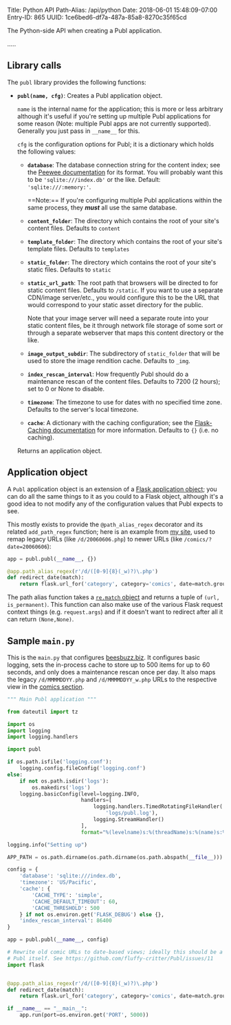Title: Python API
Path-Alias: /api/python
Date: 2018-06-01 15:48:09-07:00
Entry-ID: 865
UUID: 1ce6bed6-df7a-487a-85a8-8270c35f65cd

The Python-side API when creating a Publ application.

.....

## Library calls

The `publ` library provides the following functions:

* **`publ(name, cfg)`**: Creates a Publ application object.

    `name` is the internal name for the application; this is more or less
    arbitrary although it's useful if you're setting up multiple Publ
    applications for some reason (Note: multiple Publ apps are not currently
    supported). Generally you just pass in `__name__` for this.

    `cfg` is the configuration options for Publ; it is a dictionary which holds
    the following values:

    * **`database`**: The database connection string for the content index; see the [Peewee documentation](http://peewee.readthedocs.io/en/latest/peewee/playhouse.html#database-url) for its format. You will probably want this to be `'sqlite:///index.db'` or the like. Default: `'sqlite:///:memory:'`.

        ==Note:== If you're configuring multiple Publ applications within the same process, they ***must*** all use the same database.

    * **`content_folder`**: The directory which contains the root of your site's content files. Defaults to `content`

    * **`template_folder`**: The directory which contains the root of your site's template files. Defaults to `templates`

    * **`static_folder`**: The directory which contains the root of your site's static files. Defaults to `static`

    * **`static_url_path`**: The root path that browsers will be directed to for static content files. Defaults to `/static`. If you want to use a separate CDN/image server/etc., you would configure this to be the URL that would correspond to your static asset directory for the public.

        Note that your image server will need a separate route into your static
        content files, be it through network file storage of some sort or
        through a separate webserver that maps this content directory or the
        like.

    * **`image_output_subdir`**: The subdirectory of `static_folder` that will be used to store the image rendition cache. Defaults to `_img`.

    * **`index_rescan_interval`**: How frequently Publ should do a maintenance rescan of the content files. Defaults to 7200 (2 hours); set to 0  or None to disable.

    * **`timezone`**: The timezone to use for dates with no specified time zone. Defaults to the server's local timezone.

    * **`cache`**: A dictionary with the caching configuration; see the [Flask-Caching documentation](https://pythonhosted.org/Flask-Caching/#configuring-flask-caching) for more information. Defaults to `{}` (i.e. no caching).

    Returns an application object.

## Application object

A `Publ` application object is an extension of a [Flask application object](http://flask.pocoo.org/docs/1.0/api/#application-object);
you can do all the same things to it as you could to a Flask object, although it's a good idea to not modify any of the configuration
values that Publ expects to see.

This mostly exists to provide the `@path_alias_regex` decorator and its related `add_path_regex` function; here is an example from [my site](https://beesbuzz.biz), used to remap legacy URLs (like `/d/20060606.php`) to newer URLs (like `/comics/?date=20060606`):

```python
app = publ.publ(__name__, {})

@app.path_alias_regex(r'/d/([0-9]{8}(_w)?)\.php')
def redirect_date(match):
    return flask.url_for('category', category='comics', date=match.group(1)), True
```

The path alias function takes a [`re.match` object](https://docs.python.org/3.5/library/re.html#match-objects) and returns a tuple of `(url, is_permanent)`. This function can also make use of the various Flask request context things (e.g. `request.args`) and if it doesn't want to redirect after all it can return `(None,None)`.

## Sample `main.py`

This is the `main.py` that configures [beesbuzz.biz](https://beesbuzz.biz). It
configures basic logging, sets the in-process cache to store up to 500 items for
up to 60 seconds, and only does a maintenance rescan once per day. It also maps
the legacy `/d/MMMMDDYY.php` and `/d/MMMMDDYY_w.php` URLs to the respective view
in the [comics section](https://beesbuzz.biz/comics/).

```python
""" Main Publ application """

from dateutil import tz

import os
import logging
import logging.handlers

import publ

if os.path.isfile('logging.conf'):
    logging.config.fileConfig('logging.conf')
else:
    if not os.path.isdir('logs'):
        os.makedirs('logs')
    logging.basicConfig(level=logging.INFO,
                        handlers=[
                            logging.handlers.TimedRotatingFileHandler(
                                'logs/publ.log'),
                            logging.StreamHandler()
                        ],
                        format="%(levelname)s:%(threadName)s:%(name)s:%(message)s")

logging.info("Setting up")

APP_PATH = os.path.dirname(os.path.dirname(os.path.abspath(__file__)))

config = {
    'database': 'sqlite:///index.db',
    'timezone': 'US/Pacific',
    'cache': {
        'CACHE_TYPE': 'simple',
        'CACHE_DEFAULT_TIMEOUT': 60,
        'CACHE_THRESHOLD': 500
    } if not os.environ.get('FLASK_DEBUG') else {},
    'index_rescan_interval': 86400
}

app = publ.publ(__name__, config)

# Rewrite old comic URLs to date-based views; ideally this should be a feature in
# Publ itself. See https://github.com/fluffy-critter/Publ/issues/11
import flask


@app.path_alias_regex(r'/d/([0-9]{8}(_w)?)\.php')
def redirect_date(match):
    return flask.url_for('category', category='comics', date=match.group(1)), True

if __name__ == "__main__":
    app.run(port=os.environ.get('PORT', 5000))

```
